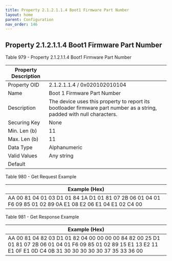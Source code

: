 ```yaml
---
title: Property 2.1.2.1.1.4 Boot1 Firmware Part Number
layout: home
parent: Configuration
nav_order: 146
---
```


## Property 2.1.2.1.1.4 Boot1 Firmware Part Number

Table 979 - Property 2.1.2.1.1.4 Boot1 Firmware Part Number

| Property Description |  |
|----|----|
| Property OID | 2.1.2.1.1.4 / 0x020102010104 |
| Name | Boot 1 Firmware Part Number |
| Description | The device uses this property to report its bootloader firmware part number as a string, padded with null characters. |
| Securing Key | None |
| Min. Len (b) | 11 |
| Max. Len (b) | 11 |
| Data Type | Alphanumeric |
| Valid Values | Any string |
| Default |  |

Table 980 - Get Request Example

| Example (Hex) |
|----|
| AA 00 81 04 01 03 D1 01 84 1A D1 01 81 07 2B 06 01 04 01 F6 09 85 01 02 89 0A E1 08 E2 06 E1 04 E1 02 C4 00 |

Table 981 - Get Response Example

| Example (Hex) |
|----|
| AA 00 81 04 82 03 D1 01 82 04 00 00 00 00 84 82 00 25 D1 01 81 07 2B 06 01 04 01 F6 09 85 01 02 89 15 E1 13 E2 11 E1 0F E1 0D C4 0B 31 30 30 30 30 30 37 35 33 36 00 |

##